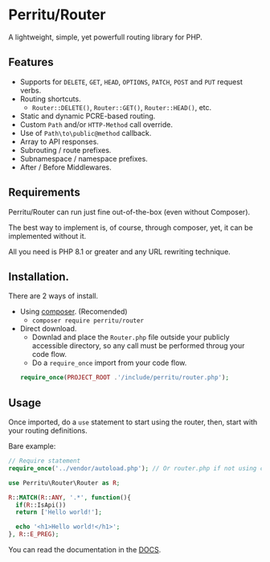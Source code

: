 # Perritu/Router

A lightweight, simple, yet powerfull routing library for PHP.

## Features

  - Supports for `DELETE`, `GET`, `HEAD`, `OPTIONS`, `PATCH`, `POST` and `PUT`
    request verbs.
  - Routing shortcuts.
    - `Router::DELETE()`, `Router::GET()`, `Router::HEAD()`, etc.
  - Static and dynamic PCRE-based routing.
  - Custom `Path` and/or `HTTP-Method` call override.
  - Use of `Path\to\public@method` callback.
  - Array to API responses.
  - Subrouting / route prefixes.
  - Subnamespace / namespace prefixes.
  - After / Before Middlewares.

## Requirements

Perritu/Router can run just fine out-of-the-box (even without Composer).

The best way to implement is, of course, through composer, yet, it can be
implemented without it.

All you need is PHP 8.1 or greater and any URL rewriting technique.

## Installation.

There are 2 ways of install.
  - Using [composer](https://getcomposer.org/download/). (Recomended)
    - `composer require perritu/router`
  - Direct download.
    - Downlad and place the `Router.php` file outside your publicly accessible
      directory, so any call must be performed throug your code flow.
    - Do a `require_once` import from your code flow.
    ```php
    require_once(PROJECT_ROOT .'/include/perritu/router.php');
    ```

## Usage

Once imported, do a `use` statement to start using the router, then, start with
your routing definitions.

Bare example:
```php
// Require statement
require_once('../vendor/autoload.php'); // Or router.php if not using composer.

use Perritu\Router\Router as R;

R::MATCH(R::ANY, '.*', function(){
  if(R::IsApi())
  return ['Hello world!'];

  echo '<h1>Hello world!</h1>';
}, R::E_PREG);
```

You can read the documentation in the [DOCS](DOCS/Class.md).
